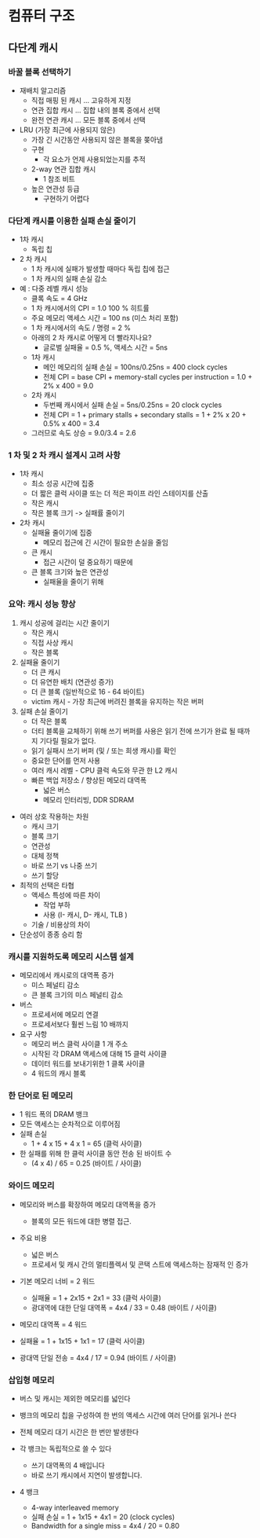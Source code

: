 # 컴퓨터 구조

## 다단계 캐시

### 바꿀 블록 선택하기

- 재배치 알고리즘
  - 직접 매핑 된 캐시 ... 고유하게 지정
  - 연관 집합 캐시 ... 집합 내의 블록 중에서 선택
  - 완전 연관 캐시 ... 모든 블록 중에서 선택
- LRU (가장 최근에 사용되지 않은)
  - 가장 긴 시간동안 사용되지 않은 블록을 쫒아냄
  - 구현
    - 각 요소가 언제 사용되었는지를 추적
  - 2-way 연관 집합 캐시
    - 1 참조 비트
  - 높은 연관성 등급 
    - 구현하기 어렵다



### 다단계 캐시를 이용한 실패 손실 줄이기

- 1차 캐시
  - 독립 칩
- 2 차 캐시
  - 1 차 캐시에 실패가 발생할 때마다 독립 칩에 접근
  - 1 차 캐시의 실패 손실 감소
- 예 : 다중 레벨 캐시 성능 
  - 클록 속도 = 4 GHz 
  - 1 차 캐시에서의 CPI = 1.0 100 % 히트률
  - 주요 메모리 액세스 시간 = 100 ns (미스 처리 포함)
  -  1 차 캐시에서의 속도 / 명령 = 2 % 
  - 아래의 2 차 캐시로 어떻게 더 빨라지나요?
    - 글로벌 실패율 = 0.5 %, 액세스 시간 = 5ns
  - 1차 캐시
    - 메인 메모리의 실패 손실 = 100ns/0.25ns = 400 clock cycles 
    - 전체 CPI = base CPI + memory-stall cycles per instruction = 1.0 + 2% x 400 = 9.0
  - 2차 캐시
    - 두번째 캐시에서 실패 손실 = 5ns/0.25ns = 20 clock cycles 
    - 전체 CPI = 1 + primary stalls + secondary stalls = 1 + 2% x 20 + 0.5% x 400 = 3.4
  - 그러므로 속도 상승 = 9.0/3.4 = 2.6



### 1 차 및 2 차 캐시 설계시 고려 사항

- 1차 캐시 
  -  최소 성공 시간에 집중
    - 더 짧은 클럭 사이클 또는 더 적은 파이프 라인 스테이지를 산출
  - 작은 캐시
  - 작은 블록 크기 -> 실패률 줄이기
- 2차 캐시
  - 실패율 줄이기에 집중
    - 메모리 접근에 긴 시간이 필요한 손실을 줄임
  - 큰 캐시
    - 접근 시간이 덜 중요하기 때문에
  - 큰 블록 크기와 높은 연관성
    - 실패율을 줄이기 위해



### 요약: 캐시 성능 향상

1. 캐시 성공에 걸리는 시간 줄이기
   - 작은 캐시
   - 직접 사상 캐시
   - 작은 블록
2. 실패율 줄이기
   - 더 큰 캐시
   - 더 유연한 배치 (연관성 증가)
   - 더 큰 블록 (일반적으로 16 - 64 바이트)
   - victim 캐시 - 가장 최근에 버려진 블록을 유지하는 작은 버퍼
3. 실패 손실 줄이기
   - 더 작은 블록
   - 더티 블록을 교체하기 위해 쓰기 버퍼를 사용은 읽기 전에 쓰기가 완료 될 때까지 기다릴 필요가 없다.
   - 읽기 실패시 쓰기 버퍼 (및 / 또는 희생 캐시)를 확인
   - 중요한 단어를 먼저 사용
   - 여러 캐시 레벨 - CPU 클럭 속도와 무관 한 L2 캐시
   - 빠른 백업 저장소 / 향상된 메모리 대역폭
     - 넓은 버스
     - 메모리 인터리빙, DDR SDRAM

- 여러 상호 작용하는 차원
  - 캐시 크기
  - 블록 크기 
  - 연관성 
  - 대체 정책 
  - 바로 쓰기  vs 나중 쓰기
  - 쓰기 할당 
- 최적의 선택은 타협
  - 액세스 특성에 따른 차이
    - 작업 부하
    - 사용 (I- 캐시, D- 캐시, TLB )
  - 기술 / 비용상의 차이
- 단순성이 종종 승리 함



### 캐시를 지원하도록 메모리 시스템 설계

- 메모리에서 캐시로의 대역폭 증가
  - 미스 페널티 감소
  - 큰 블록 크기의 미스 페널티 감소
- 버스
  - 프로세서에 메모리 연결
  - 프로세서보다 훨씬 느림 10 배까지
- 요구 사항
  - 메모리 버스 클럭 사이클 1 개 주소 
  - 시작된 각 DRAM 액세스에 대해 15 클럭 사이클
  - 데이터 워드를 보내기위한 1 클록 사이클
  - 4 워드의 캐시 블록



### 한 단어로 된 메모리

- 1 워드 폭의 DRAM 뱅크
- 모든 액세스는 순차적으로 이루어짐
- 실패 손실
  - 1 + 4 x 15 + 4 x 1 = 65 (클럭 사이클) 
- 한 실패를 위해 한 클럭 사이클 동안 전송 된 바이트 수  
  - (4 x 4) / 65 = 0.25 (바이트 / 사이클) 



### 와이드 메모리  

- 메모리와 버스를 확장하여 메모리 대역폭을 증가
  - 블록의 모든 워드에 대한 병렬 접근.
- 주요 비용
  - 넓은 버스
  - 프로세서 및 캐시 간의 멀티플렉서 및 콘택 스트에 액세스하는 잠재적 인 증가

- 기본 메모리 너비 = 2 워드
  - 실패율 = 1 + 2x15 + 2x1 = 33 (클럭 사이클)
  - 광대역에 대한 단일 대역폭 = 4x4 / 33 = 0.48 (바이트 / 사이클)
-  메모리 대역폭 = 4 워드
  - 실패율 = 1 + 1x15 + 1x1 = 17 (클럭 사이클)
  - 광대역 단일 전송 = 4x4 / 17 = 0.94 (바이트 / 사이클)
    

### 삽입형 메모리

- 버스 및 캐시는 제외한 메모리를 넓인다
- 뱅크의 메모리 칩을 구성하여 한 번의 액세스 시간에 여러 단어를 읽거나 쓴다
- 전체 메모리 대기 시간은 한 번만 발생한다
- 각 뱅크는 독립적으로 쓸 수 있다
  - 쓰기 대역폭의 4 배입니다
  - 바로 쓰기 캐시에서 지연이 발생합니다.

- 4 뱅크
  - 4-way interleaved memory
  - 실패 손실 = 1 + 1x15 + 4x1 = 20 (clock cycles)
  - Bandwidth for a single miss = 4x4 / 20 = 0.80
      
